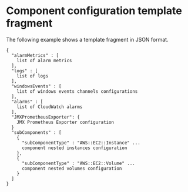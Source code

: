 # Component configuration template fragment<a name="component-config-json"></a>

The following example shows a template fragment in JSON format\.

```
{
  "alarmMetrics" : [
    list of alarm metrics
  ],
  "logs" : [
    list of logs
  ],
  "windowsEvents" : [
    list of windows events channels configurations
  ],
  "alarms" : [
    list of CloudWatch alarms
  ],
  "JMXPrometheusExporter": {
    JMX Prometheus Exporter configuration
  }
  "subComponents" : [
    {
      "subComponentType" : "AWS::EC2::Instance" ...
      component nested instances configuration
    },
    {
      "subComponentType" : "AWS::EC2::Volume" ...
      component nested volumes configuration
    }
  ]
}
```